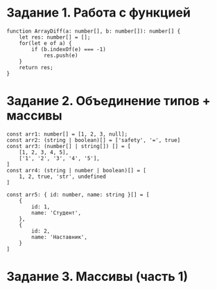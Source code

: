 # Задание 1. Работа с функцией
```
function ArrayDiff(a: number[], b: number[]): number[] {
    let res: number[] = [];
    for(let e of a) {
        if (b.indexOf(e) === -1)
            res.push(e)
    }
    return res;
}
```
# Задание 2. Объединение типов + массивы
```
const arr1: number[] = [1, 2, 3, null];
const arr2: (string | boolean)[] = ['safety', '=', true]
const arr3: (number[] | string[]) [] = [
    [1, 2, 3, 4, 5],
    ['1', '2', '3', '4', '5'],
]
const arr4: (string | number | boolean)[] = [
    1, 2, true, 'str', undefined
]

const arr5: { id: number, name: string }[] = [
    {
        id: 1,
        name: 'Студент',
    },
    {
        id: 2,
        name: 'Наставник',
    }
]
```
# Задание 3. Массивы (часть 1)
```

```
